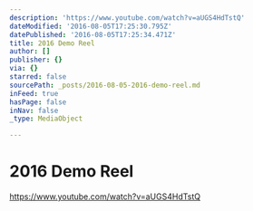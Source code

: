 ```yaml
---
description: 'https://www.youtube.com/watch?v=aUGS4HdTstQ'
dateModified: '2016-08-05T17:25:30.795Z'
datePublished: '2016-08-05T17:25:34.471Z'
title: 2016 Demo Reel
author: []
publisher: {}
via: {}
starred: false
sourcePath: _posts/2016-08-05-2016-demo-reel.md
inFeed: true
hasPage: false
inNav: false
_type: MediaObject

---
```

# 2016 Demo Reel

https://www.youtube.com/watch?v=aUGS4HdTstQ